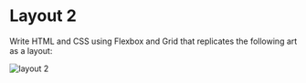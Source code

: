 # Layout 2

Write HTML and CSS using Flexbox and Grid that replicates the following art as a layout:

![layout 2](http://www.piet-mondrian.org/tableau-i.jsp)
